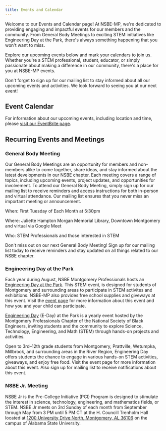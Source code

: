```yaml
---
title: Events and Calendar
---
```


Welcome to our Events and Calendar page! At NSBE-MP, we're dedicated to providing engaging and impactful events for our members and the community. From General Body Meetings to exciting STEM initiatives like Engineering Day at the Park, there's always something happening that you won't want to miss.

Explore our upcoming events below and mark your calendars to join us. Whether you're a STEM professional, student, educator, or simply passionate about making a difference in our community, there's a place for you at NSBE-MP events.

Don't forget to sign up for our mailing list to stay informed about all our upcoming events and activities. We look forward to seeing you at our next event!

## Event Calendar

For information about our upcoming events, including location and time, please 
<a href="https://www.eventbrite.com/o/the-national-society-of-black-engineers-montgomery-professionals-17650668811" target="_blank">
visit our EventBrite page</a>.

## Recurring Events and Meetings

### General Body Meeting

Our General Body Meetings are an opportunity for members and non-members alike to come together, share ideas, and stay informed about the latest developments in our NSBE chapter. Each meeting covers a range of topics, including upcoming events, project updates, and opportunities for involvement.
To attend our General Body Meeting, simply sign up for our mailing list to receive reminders and access instructions for both in-person and virtual attendance. Our mailing list ensures that you never miss an important meeting or announcement.

When: First Tuesday of Each Month at 5:30pm

Where: Juliette Hampton Morgan Memorial Library, Downtown Montgomery and virtual via Google Meet

Who: STEM Professionals and those interested in STEM

Don't miss out on our next General Body Meeting! Sign up for our mailing list today to receive reminders and stay updated on all things related to our NSBE chapter.

### Engineering Day at the Park

Each year during August, NSBE Montgomery Professionals hosts an [Engineering Day at the Park](/eday). This STEM event,
is designed for students of Montgomery and surrounding areas to participate in STEM activites and exhibitions. NSBE-MP also 
provides free school supplies and giveways at this event. 
Visit the [event page](/eday) for more information about this event and how you and your child can participate.

[Engineering Day](/eday) (E-Day) at the Park is a yearly event hosted by the 
Montgomery Professionals Chapter of the National Society of Black Engineers, inviting students and the community to explore 
Science, Technology, Engineering, and Math (STEM) through hands-on projects and activities. 

Open to 3rd–12th grade students from Montgomery, Prattville, Wetumpka, Millbrook, and surrounding areas in the River Region, 
Engineering Day offers students the chance to engage in various hands-on STEM activities, giveaways, and enjoy free food. Visit 
the event page for more information about this event. Also sign up for mailing list to receive notifications about this event.

### NSBE Jr. Meeting

NSBE Jr is the Pre-College Initiative (PCI) Program is designed to stimulate the interest in science, technology, engineering, and mathematics fields, or STEM.
NSBE Jr meets on 3rd Sunday of each month from September through May from 3 PM until 5 PM CT at the H. Councill Trenholm Hall 
located at 
<a href="https://maps.app.goo.gl/G9v3w4s2hEFJZ3if8" target="_blank">1200 University Drive North, Montgomery, AL 36106</a>
on the campus of Alabama State University.
